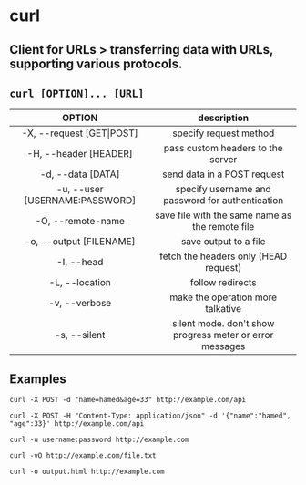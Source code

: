 # curl

**Client for URLs** > transferring data with URLs, supporting various protocols.
---

` curl [OPTION]... [URL] `
---

| **OPTION** | description |
|:---:|:---:|
| -X, --request [GET\|POST] | specify request method |
| -H, --header [HEADER] | pass custom headers to the server |
| -d, --data [DATA] | send data in a POST request |
| -u, --user [USERNAME:PASSWORD] | specify username and password for authentication |
| -O, --remote-name | save file with the same name as the remote file |
| -o, --output [FILENAME] | save output to a file |
| -I, --head | fetch the headers only (HEAD request) |
| -L, --location | follow redirects |
| -v, --verbose | make the operation more talkative |
| -s, --silent | silent mode. don't show progress meter or error messages |

## Examples
` curl -X POST -d "name=hamed&age=33" http://example.com/api `

` curl -X POST -H "Content-Type: application/json" -d '{"name":"hamed", "age":33}' http://example.com/api `

` curl -u username:password http://example.com `

` curl -vO http://example.com/file.txt `

` curl -o output.html http://example.com `